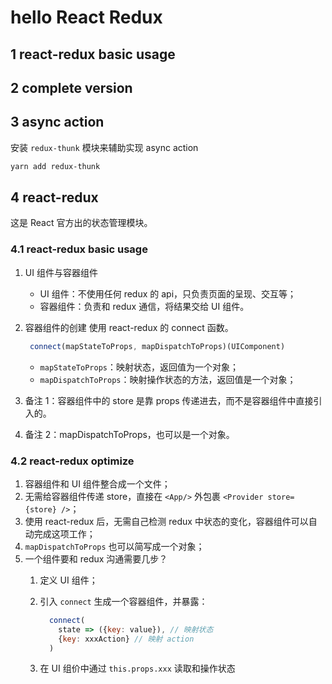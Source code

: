 # hello React Redux

## 1 react-redux basic usage

## 2 complete version

## 3 async action

  安装 `redux-thunk` 模块来辅助实现 async action

  ```bash
  yarn add redux-thunk
  ```

## 4 react-redux

  这是 React 官方出的状态管理模块。

### 4.1 react-redux basic usage

1. UI 组件与容器组件
   * UI 组件：不使用任何 redux 的 api，只负责页面的呈现、交互等；
   * 容器组件：负责和 redux 通信，将结果交给 UI 组件。
2. 容器组件的创建
   使用 react-redux 的 connect 函数。

   ```js
    connect(mapStateToProps, mapDispatchToProps)(UIComponent)

   ```

   * `mapStateToProps`：映射状态，返回值为一个对象；
   * `mapDispatchToProps`：映射操作状态的方法，返回值是一个对象；
3. 备注 1：容器组件中的 store 是靠 props 传递进去，而不是容器组件中直接引入的。
4. 备注 2：mapDispatchToProps，也可以是一个对象。

### 4.2 react-redux optimize

1. 容器组件和 UI 组件整合成一个文件；
2. 无需给容器组件传递 store，直接在 `<App/>` 外包裹 `<Provider store={store} />`；
3. 使用 react-redux 后，无需自己检测 redux 中状态的变化，容器组件可以自动完成这项工作；
4. `mapDispatchToProps` 也可以简写成一个对象；
5. 一个组件要和 redux 沟通需要几步？
   1. 定义 UI 组件；
   2. 引入 `connect` 生成一个容器组件，并暴露：

      ```js
        connect(
          state => ({key: value}), // 映射状态
          {key: xxxAction} // 映射 action
        )
      ```

   3. 在 UI 组价中通过 `this.props.xxx` 读取和操作状态
